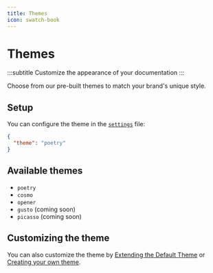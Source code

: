 ```yaml
---
title: Themes
icon: swatch-book
---
```


# Themes
:::subtitle
Customize the appearance of your documentation
:::

Choose from our pre-built themes to match your brand's unique style.

## Setup
You can configure the theme in the [`settings`](/docs/guides/settings) file:

```json
{
  "theme": "poetry"
}
```

## Available themes

- `poetry`
- `cosmo`
- `opener`
- `gusto` (coming soon)
- `picasso` (coming soon)

## Customizing the theme

You can also customize the theme by [Extending the Default Theme](/docs/customizing-the-default-theme) or
[Creating your own theme](/docs/creating-your-own-theme).

